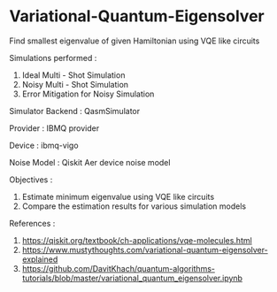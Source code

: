 # Variational-Quantum-Eigensolver
Find smallest eigenvalue of given Hamiltonian using VQE like circuits

Simulations performed :
  1. Ideal Multi - Shot Simulation
  2. Noisy Multi - Shot Simulation
  3. Error Mitigation for Noisy Simulation

Simulator Backend : QasmSimulator

Provider : IBMQ provider

Device : ibmq-vigo

Noise Model : Qiskit Aer device noise model

Objectives :
  1. Estimate minimum eigenvalue using VQE like circuits
  2. Compare the estimation results for various simulation models

References :
  1. https://qiskit.org/textbook/ch-applications/vqe-molecules.html
  2. https://www.mustythoughts.com/variational-quantum-eigensolver-explained
  3. https://github.com/DavitKhach/quantum-algorithms-tutorials/blob/master/variational_quantum_eigensolver.ipynb
